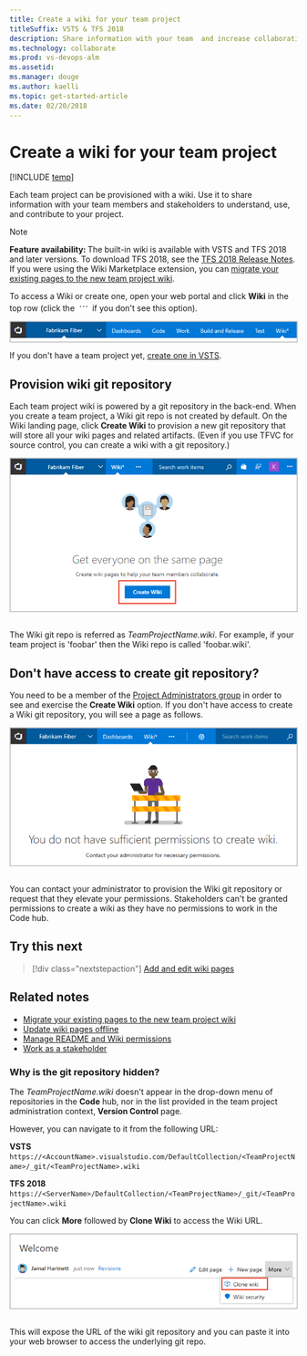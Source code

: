 ```yaml
---
title: Create a wiki for your team project
titleSuffix: VSTS & TFS 2018
description: Share information with your team  and increase collaboration using a built-in team project wiki provided by Visual Studio Team Services (VSTS)  
ms.technology: collaborate
ms.prod: vs-devops-alm
ms.assetid: 
ms.manager: douge
ms.author: kaelli
ms.topic: get-started-article
ms.date: 02/20/2018
---
```



# Create a wiki for your team project

[!INCLUDE [temp](../_shared/version-vsts-tfs-2018.md)]

Each team project can be provisioned with a wiki. Use it to share information with your team members and stakeholders to understand, use, and contribute to your project.

>[!NOTE]  
><b>Feature availability: </b>The built-in wiki is available with VSTS and TFS 2018 and later versions. To download TFS 2018, see the [TFS 2018 Release Notes](https://www.visualstudio.com/en-us/news/releasenotes/tfs2018-relnotes). If you were using the Wiki Marketplace extension, you can [migrate your existing pages to the new team project wiki](migrate-extension-wiki-pages.md).

To access a Wiki or create one, open your web portal and click **Wiki** in the top row (click the ![actions icon](../_img/icons/actions-icon.png) if you don't see this option). 

<img align="top" src="_img/wiki/wiki-pivot.png" alt="Wiki shows as a tab in VSTS" style="border: 1px solid #C3C3C3;" />

If you don't have a team project yet, [create one in VSTS](../user-guide/sign-up-invite-teammates.md).


## Provision wiki git repository

Each team project wiki is powered by a git repository in the back-end. When you create a team project, a Wiki git repo is not created by default. On the Wiki landing page, click **Create Wiki** to provision a new git repository that will store all your wiki pages and related artifacts. (Even if you use TFVC for source control, you can create a wiki with a git repository.)

<img align="top" src="_img/wiki/wiki-create.png" alt="Create a wiki" style="border: 1px solid #C3C3C3;" />  

The Wiki git repo is referred as *TeamProjectName.wiki*. For example, if your team project is 'foobar' then the Wiki repo is called 'foobar.wiki'.

## Don't have access to create git repository?

You need to be a member of the [Project Administrators group](../security/set-project-collection-level-permissions.md) in order to see and exercise the **Create Wiki** option. If you don't have access to create a Wiki git repository, you will see a page as follows.

<img align="top" src="_img/wiki/wiki-security-no-contributor.PNG" alt="Unable to create a Wiki repository" style="border: 1px solid #C3C3C3;" />  

You can contact your administrator to provision the Wiki git repository or request that they elevate your permissions. Stakeholders can't be granted permissions to create a wiki as they have no permissions to work in the Code hub. 


## Try this next
> [!div class="nextstepaction"]
> [Add and edit wiki pages](add-edit-wiki.md) 


## Related notes

- [Migrate your existing pages to the new team project wiki](migrate-extension-wiki-pages.md)
- [Update wiki pages offline](wiki-update-offline.md)
- [Manage README and Wiki permissions](manage-readme-wiki-permissions.md)
- [Work as a stakeholder](../security/get-started-stakeholder.md)

### Why is the git repository hidden?

The *TeamProjectName.wiki* doesn't appear in the drop-down menu of repositories in the **Code** hub, nor in the list provided in the team project administration context, **Version Control** page.  
 
However, you can navigate to it from the following URL:

**VSTS**
`https://<AccountName>.visualstudio.com/DefaultCollection/<TeamProjectName>/_git/<TeamProjectName>.wiki` 

**TFS 2018**
`https://<ServerName>/DefaultCollection/<TeamProjectName>/_git/<TeamProjectName>.wiki` 

You can click **More** followed by **Clone Wiki** to access the Wiki URL.

<img align="top" src="_img/wiki/clone-wiki.PNG" alt="Clone wiki" style="border: 1px solid #C3C3C3;" />  

This will expose the URL of the wiki git repository and you can paste it into your web browser to access the underlying git repo.